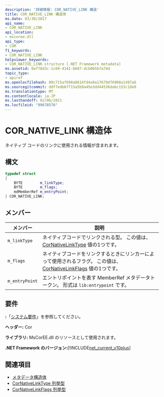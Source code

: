 ```yaml
---
description: '詳細情報: COR_NATIVE_LINK 構造'
title: COR_NATIVE_LINK 構造体
ms.date: 03/30/2017
api_name:
- COR_NATIVE_LINK
api_location:
- mscoree.dll
api_type:
- COM
f1_keywords:
- COR_NATIVE_LINK
helpviewer_keywords:
- COR_NATIVE_LINK structure [.NET Framework metadata]
ms.assetid: 6ef78d3c-1c69-4141-b687-dcb065b7a74d
topic_type:
- apiref
ms.openlocfilehash: 09c715af698a0614fd4a9a17679df6908a1497a6
ms.sourcegitcommit: ddf7edb67715a5b9a45e3dd44536dabc153c1de0
ms.translationtype: MT
ms.contentlocale: ja-JP
ms.lasthandoff: 02/06/2021
ms.locfileid: "99678576"
---
```

# <a name="cor_native_link-structure"></a>COR_NATIVE_LINK 構造体

ネイティブ コードのリンクに使用される情報が含まれます。  
  
## <a name="syntax"></a>構文  
  
```cpp  
typedef struct
{  
    BYTE        m_linkType;  
    BYTE        m_flags;  
    mdMemberRef m_entryPoint;  
} COR_NATIVE_LINK;  
```  
  
## <a name="members"></a>メンバー  
  
|メンバー|説明|  
|------------|-----------------|  
|`m_linkType`|ネイティブコードでリンクされる型。 この値は、 [CorNativeLinkType](cornativelinktype-enumeration.md) 値の1つです。|  
|`m_flags`|ネイティブコードをリンクするときにリンカーによって使用されるフラグ。 この値は、 [CorNativeLinkFlags](cornativelinkflags-enumeration.md) 値の1つです。|  
|`m_entryPoint`|エントリポイントを表す MemberRef メタデータトークン。 形式は `lib:entrypoint` です。|  
  
## <a name="requirements"></a>要件  

 **:**「[システム要件](../../get-started/system-requirements.md)」を参照してください。  
  
 **ヘッダー:** Cor  
  
 **ライブラリ:** MsCorEE.dll のリソースとして使用されます。  
  
 **.NET Framework のバージョン:**[!INCLUDE[net_current_v10plus](../../../../includes/net-current-v10plus-md.md)]  
  
## <a name="see-also"></a>関連項目

- [メタデータ構造体](metadata-structures.md)
- [CorNativeLinkType 列挙型](cornativelinktype-enumeration.md)
- [CorNativeLinkFlags 列挙型](cornativelinkflags-enumeration.md)
